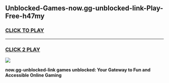 
## Unblocked-Games-now.gg-unblocked-link-Play-Free-h47my
<h3>
<a href="https://premium76.site?title=now.gg-unblocked-link&ref=23A">CLICK TO PLAY</a></h3>
<hr>

<h3>
<a href="https://premium76.site?title=now.gg-unblocked-link&ref=23A">CLICK 2 PLAY</a>
  
</h3>

<a href="https://premium76.site?title=now.gg-unblocked-link&ref=23A"><img src="https://clearcache.store/games.png"></a>


**now.gg-unblocked-link games unblocked: Your Gateway to Fun and Accessible Online Gaming**
